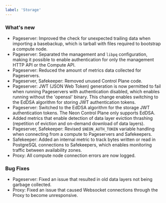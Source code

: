 ```yaml
---
label: 'Storage'
---
```


### What's new

- Pageserver: Improved the check for unexpected trailing data when importing a basebackup, which is tarball with files required to bootstrap a compute node.
- Pageserver: Separated the management and `libpq` configuration, making it possible to enable authentication for only the management HTTP API or the Compute API.
- Pageserver: Reduced the amount of metrics data collected for Pageservers.
- Pageserver, Safekeeper: Removed unused Control Plane code.
- Pageserver: JWT (JSON Web Token) generation is now permitted to fail when running Pageservers with authentication disabled, which enables running without the 'openssl' binary. This change enables switching to the EdDSA algorithm for storing JWT authentication tokens.
- Pageserver: Switched to the EdDSA algorithm for the storage JWT authentication tokens. The Neon Control Plane only supports EdDSA.
- Added metrics that enable detection of data layer eviction thrashing (repetition of eviction and on-demand download of data layers).
- Pageserver, Safekeeper: Revised `$NEON_AUTH_TOKEN` variable handling when connecting from a compute to Pageservers and Safekeepers.
- Safekeeper: Added an internal metric to track bytes written or read in PostgreSQL connections to Safekeepers, which enables monitoring traffic between availability zones.
- Proxy: All compute node connection errors are now logged.

### Bug Fixes

- Pageserver: Fixed an issue that resulted in old data layers not being garbage collected.
- Proxy: Fixed an issue that caused Websocket connections through the Proxy to become unresponsive.
